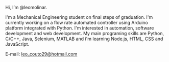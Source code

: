 Hi, I’m @leomolinar.

I'm a Mechanical Engineering student on final steps of graduation. I'm currently working on a flow rate automated controller using Arduino platform integrated with Python.
I'm interested in automation, software development and web development.
My main programing skills are Python, C/C++, Java, Selenium, MATLAB and i'm learning Node.js, HTML, CSS and JavaScript.

E-mail: leo_couto29@hotmail.com
